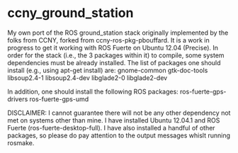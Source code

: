ccny_ground_station
===================

My own port of the ROS ground_station stack originally implemented by the folks from CCNY, forked from ccny-ros-pkg-pbouffard.
It is a work in progress to get it working with ROS Fuerte on Ubuntu 12.04 (Precise).
In order for the stack (i.e., the 3 packages within it) to compile, some system dependencies must be already installed.
The list of packages one should install (e.g., using apt-get install) are:
gnome-common
gtk-doc-tools
libsoup2.4-1
libsoup2.4-dev
libglade2-0
libglade2-dev

In addition, one should install the following ROS packages:
ros-fuerte-gps-drivers
ros-fuerte-gps-umd

DISCLAIMER:
I cannot guarantee there will not be any other dependency not met on systems other than mine.
I have installed Ubuntu 12.04.1 and ROS Fuerte (ros-fuerte-desktop-full).
I have also installed a handful of other packages, so please do pay attention to the output messages whislt running rosmake.

